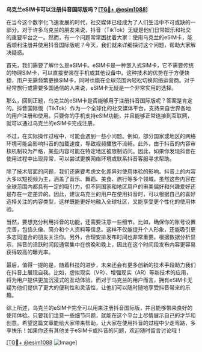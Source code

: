 **乌克兰eSIM卡可以注册抖音国际版吗？[[TG💪+ @esim1088](https://t.me/s/esim1088)]**

在当今这个数字化飞速发展的时代，社交媒体已经成为了人们生活中不可或缺的一部分。对于许多乌克兰的朋友来说，抖音（TikTok）无疑是他们日常娱乐和社交的重要平台之一。然而，有一个问题常常困扰着大家：使用乌克兰的eSIM卡，能否顺利注册并使用抖音国际版呢？今天，我们就来详细探讨这个问题，帮助大家解决疑惑。

首先，我们需要了解什么是eSIM卡。eSIM卡是一种嵌入式SIM卡，它不需要传统的物理SIM卡，可以直接安装在手机或其他设备中。这种技术的优势在于方便快捷，用户无需频繁更换SIM卡，同时也能在全球范围内轻松切换网络运营商。对于经常旅行或需要多国通信的人来说，eSIM卡无疑是一个非常实用的选择。

那么，回到正题，乌克兰的eSIM卡是否能够用于注册抖音国际版呢？答案是肯定的。抖音国际版（TikTok）作为一个全球化的社交媒体平台，支持来自世界各地的用户注册和使用。只要你的手机支持eSIM功能，并且能够正常连接到互联网，就可以通过乌克兰的eSIM卡完成注册。

不过，在实际操作过程中，可能会遇到一些小问题。例如，部分国家或地区的网络环境可能会影响抖音的加载速度，导致视频播放不流畅。此外，由于抖音的内容审核机制较为严格，某些内容可能在特定地区被限制访问。因此，如果你发现抖音在使用过程中出现异常，可以尝试更换网络环境或联系抖音客服寻求帮助。

除了技术层面的问题，我们还需要考虑文化差异对使用体验的影响。抖音上的内容大多以短视频为主，涵盖了音乐、舞蹈、美食、旅行等多个领域。虽然这些内容在全球范围内都具有一定的吸引力，但不同国家和地区用户的审美偏好和兴趣爱好还是存在一定差异的。因此，建议乌克兰的用户在使用抖音时，可以根据自己的喜好选择关注的内容类型，这样既能更好地融入全球社区，又能享受更个性化的使用体验。

当然，要想充分利用抖音的功能，还需要注意一些细节。比如，确保你的账号设置完善，包括头像、简介和个人资料等信息。这样不仅能提升个人形象，还能吸引更多志同道合的朋友关注你。另外，合理安排发布时间也非常重要。根据数据分析显示，抖音的活跃时间段通常集中在傍晚和晚上，因此在这个时间段发布内容更容易获得较高的曝光率。

最后，值得一提的是，随着科技的进步，未来还会有更多创新的技术手段助力我们在抖音上展现自我。比如，虚拟现实（VR）、增强现实（AR）等新技术的应用，将为用户提供更加沉浸式的互动体验。而对于乌克兰的用户而言，拥有eSIM卡无疑为他们提供了更大的便利性和灵活性，让他们可以随时随地享受抖音带来的乐趣。

综上所述，乌克兰的eSIM卡完全可以用来注册抖音国际版，并且能够带来良好的使用体验。只要我们注意一些细节问题，就能在这个平台上尽情展示自己的才华和创意。希望这篇文章能给大家带来帮助，让大家在使用抖音的过程中少走弯路，多享快乐！如果你还有其他关于eSIM卡或抖音的问题，欢迎随时留言讨论哦！

[[TG💪+ @esim1088](https://t.me/s/esim1088) ![Image](https://i.postimg.cc/4NQfJmqS/Snipaste-2025-05-13-00-14-12.png)]